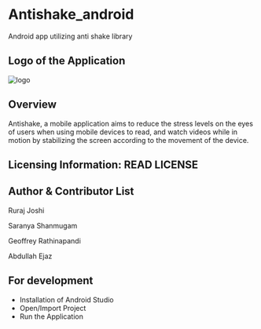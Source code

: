 # Antishake_android
Android app utilizing anti shake library

## Logo of the Application

![logo](https://cloud.githubusercontent.com/assets/25780832/25062289/6cf281a8-218f-11e7-8631-3fecead6f076.PNG)

## Overview
Antishake, a mobile application aims to reduce the stress levels on the eyes of users when using mobile devices to read, and watch videos while in motion by stabilizing the screen according to the movement of the device.

## Licensing Information: READ LICENSE

## Author & Contributor List
Ruraj Joshi

Saranya Shanmugam

Geoffrey Rathinapandi

Abdullah Ejaz

## For development

* Installation of Android Studio
* Open/Import Project
* Run the Application
